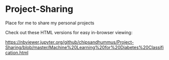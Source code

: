 # Project-Sharing
Place for me to share my personal projects

Check out these HTML versions for easy in-browser viewing:

https://nbviewer.jupyter.org/github/chipsandhummus/Project-Sharing/blob/master/Machine%20Learning%20for%20Diabetes%20Classification.html
